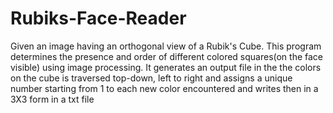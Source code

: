 # Rubiks-Face-Reader

Given an image having an orthogonal view of a Rubik's Cube. This program determines the presence and order of different colored squares(on the face visible) using image processing. It generates an output file in the the colors on the cube is traversed top-down, left to right and assigns a unique number starting from 1 to each new color encountered and writes then in a 3X3 form in a txt file 
